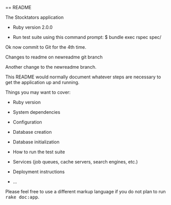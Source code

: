 == README

The Stocktators application

* Ruby version 2.0.0

* Run test suite using this command prompt:
	$ bundle exec rspec spec/

Ok now commit to Git for the 4th time.

Changes to readme on newreadme git branch

Another change to the newreadme branch.




This README would normally document whatever steps are necessary to get the
application up and running.

Things you may want to cover:

* Ruby version

* System dependencies

* Configuration

* Database creation

* Database initialization

* How to run the test suite

* Services (job queues, cache servers, search engines, etc.)

* Deployment instructions

* ...


Please feel free to use a different markup language if you do not plan to run
<tt>rake doc:app</tt>.
